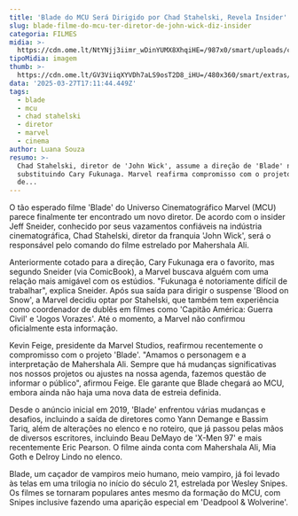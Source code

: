 ```yaml
---
title: 'Blade do MCU Será Dirigido por Chad Stahelski, Revela Insider'
slug: blade-filme-do-mcu-ter-diretor-de-john-wick-diz-insider
categoria: FILMES
midia: >-
  https://cdn.ome.lt/NtYNjj3iimr_wDinYUMX8XhqiHE=/987x0/smart/uploads/conteudo/fotos/OMELETE_CAPA_-_2025-03-27T131016.119.png
tipoMidia: imagem
thumb: >-
  https://cdn.ome.lt/GV3ViiqXYVDh7aLS9osT2D8_iHU=/480x360/smart/extras/conteudos/omelete_THUMB_-_2025-03-27T131004.485.png
data: '2025-03-27T17:11:44.449Z'
tags:
  - blade
  - mcu
  - chad stahelski
  - diretor
  - marvel
  - cinema
author: Luana Souza
resumo: >-
  Chad Stahelski, diretor de 'John Wick', assume a direção de 'Blade' no MCU,
  substituindo Cary Fukunaga. Marvel reafirma compromisso com o projeto sem data
  de...
---
```


O tão esperado filme 'Blade' do Universo Cinematográfico Marvel (MCU) parece finalmente ter encontrado um novo diretor. De acordo com o insider Jeff Sneider, conhecido por seus vazamentos confiáveis na indústria cinematográfica, Chad Stahelski, diretor da franquia 'John Wick', será o responsável pelo comando do filme estrelado por Mahershala Ali.

Anteriormente cotado para a direção, Cary Fukunaga era o favorito, mas segundo Sneider (via ComicBook), a Marvel buscava alguém com uma relação mais amigável com os estúdios. "Fukunaga é notoriamente difícil de trabalhar", explica Sneider. Após sua saída para dirigir o suspense 'Blood on Snow', a Marvel decidiu optar por Stahelski, que também tem experiência como coordenador de dublês em filmes como 'Capitão América: Guerra Civil' e 'Jogos Vorazes'. Até o momento, a Marvel não confirmou oficialmente esta informação.

Kevin Feige, presidente da Marvel Studios, reafirmou recentemente o compromisso com o projeto 'Blade'. "Amamos o personagem e a interpretação de Mahershala Ali. Sempre que há mudanças significativas nos nossos projetos ou ajustes na nossa agenda, fazemos questão de informar o público", afirmou Feige. Ele garante que Blade chegará ao MCU, embora ainda não haja uma nova data de estreia definida.

Desde o anúncio inicial em 2019, 'Blade' enfrentou várias mudanças e desafios, incluindo a saída de diretores como Yann Demange e Bassim Tariq, além de alterações no elenco e no roteiro, que já passou pelas mãos de diversos escritores, incluindo Beau DeMayo de 'X-Men 97' e mais recentemente Eric Pearson. O filme ainda conta com Mahershala Ali, Mia Goth e Delroy Lindo no elenco.

Blade, um caçador de vampiros meio humano, meio vampiro, já foi levado às telas em uma trilogia no início do século 21, estrelada por Wesley Snipes. Os filmes se tornaram populares antes mesmo da formação do MCU, com Snipes inclusive fazendo uma aparição especial em 'Deadpool & Wolverine'.
